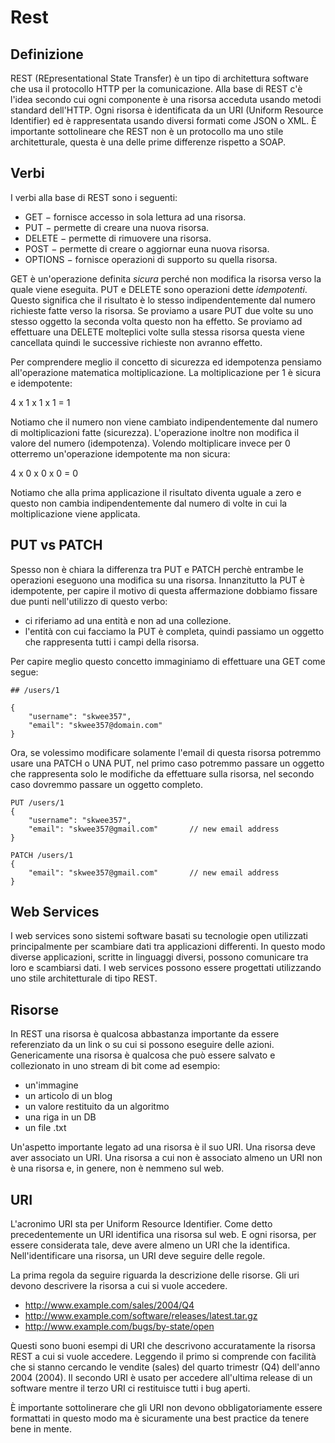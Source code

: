 # Rest

## Definizione
REST (REpresentational State Transfer) è un tipo di architettura software che usa il protocollo 
HTTP per la comunicazione.
Alla base di REST c'è l'idea secondo cui ogni componente è una risorsa acceduta usando metodi
standard dell'HTTP.
Ogni risorsa è identificata da un URI (Uniform Resource Identifier) ed è rappresentata usando 
diversi formati come JSON o XML.
È importante sottolineare che REST non è un protocollo ma uno stile architetturale, questa 
è una delle prime differenze rispetto a SOAP.

## Verbi
I verbi alla base di REST sono i seguenti:

* GET − fornisce accesso in sola lettura ad una risorsa.
* PUT − permette di creare una nuova risorsa.
* DELETE − permette di rimuovere una risorsa.
* POST − permette di creare o aggiornar euna nuova risorsa.
* OPTIONS − fornisce operazioni di supporto su quella risorsa.

GET è un'operazione definita _sicura_ perché non modifica la risorsa verso la quale viene eseguita.
PUT e DELETE sono operazioni dette _idempotenti_. Questo significa che il risultato è lo stesso
indipendentemente dal numero richieste fatte verso la risorsa.
Se proviamo a usare PUT due volte su uno stesso oggetto la seconda volta questo non ha effetto.
Se proviamo ad effettuare una DELETE molteplici volte sulla stessa risorsa questa viene cancellata
quindi le successive richieste non avranno effetto.

Per comprendere meglio il concetto di sicurezza ed idempotenza pensiamo all'operazione matematica
moltiplicazione.
La moltiplicazione per 1 è sicura e idempotente:

4 x 1 x 1 x 1 = 1

Notiamo che il numero non viene cambiato indipendentemente dal numero di moltiplicazioni
fatte (sicurezza). L'operazione inoltre non modifica il valore del numero (idempotenza).
Volendo moltiplicare invece per 0 otterremo un'operazione idempotente ma non sicura:

4 x 0 x 0 x 0 = 0

Notiamo che alla prima applicazione il risultato diventa uguale a zero e questo non cambia 
indipendentemente dal numero di volte in cui la moltiplicazione viene applicata.

## PUT vs PATCH
Spesso non è chiara la differenza tra PUT e PATCH perchè entrambe le operazioni eseguono una
modifica su una risorsa.
Innanzitutto la PUT è idempotente, per capire il motivo di questa affermazione dobbiamo fissare
due punti nell'utilizzo di questo verbo:

 * ci riferiamo ad una entità e non ad una collezione.
 * l'entità con cui facciamo la PUT è completa, quindi passiamo un oggetto che rappresenta 
 tutti i campi della risorsa.

Per capire meglio questo concetto immaginiamo di effettuare una GET come segue:

```
## /users/1

{
    "username": "skwee357",
    "email": "skwee357@domain.com"
}
```

Ora, se volessimo modificare solamente l'email di questa risorsa potremmo usare una PATCH o UNA PUT,
nel primo caso potremmo passare un oggetto che rappresenta solo le modifiche da effettuare sulla 
risorsa, nel secondo caso dovremmo passare un oggetto completo.

```
PUT /users/1
{
    "username": "skwee357",
    "email": "skwee357@gmail.com"       // new email address
}
```
```
PATCH /users/1
{
    "email": "skwee357@gmail.com"       // new email address
}
```

## Web Services
I web services sono sistemi software basati su tecnologie open utilizzati principalmente
per scambiare dati tra applicazioni differenti.
In questo modo diverse applicazioni, scritte in linguaggi diversi, possono comunicare tra 
loro e scambiarsi dati.
I web services possono essere progettati utilizzando uno stile architetturale di tipo REST.

## Risorse
In REST una risorsa è qualcosa abbastanza importante da essere referenziato da un link o su
cui si possono eseguire delle azioni.
Genericamente una risorsa è qualcosa che può essere salvato e collezionato in uno stream di bit
come ad esempio:
* un'immagine
* un articolo di un blog
* un valore restituito da un algoritmo
* una riga in un DB
* un file .txt

Un'aspetto importante legato ad una risorsa è il suo URI. Una risorsa deve aver associato
un URI. Una risorsa a cui non è associato almeno un URI non è una risorsa e, in genere,
non è nemmeno sul web.

## URI
L'acronimo URI sta per Uniform Resource Identifier.
Come detto precedentemente un URI identifica una risorsa sul web. E ogni risorsa, per essere
considerata tale, deve avere almeno un URI che la identifica.
Nell'identificare una risorsa, un URI deve seguire delle regole.

La prima regola da seguire riguarda la descrizione delle risorse.
Gli uri devono descrivere la risorsa a cui si vuole accedere.
* http://www.example.com/sales/2004/Q4
* http://www.example.com/software/releases/latest.tar.gz
* http://www.example.com/bugs/by-state/open

Questi sono buoni esempi di URI che descrivono accuratamente la risorsa REST a cui 
si vuole accedere.
Leggendo il primo si comprende con facilità che si stanno cercando le vendite (sales) del 
quarto trimestr (Q4) dell'anno 2004 (2004).
Il secondo URI è usato per accedere all'ultima release di un software mentre il terzo URI
ci restituisce tutti i bug aperti.

È importante sottolinerare che gli URI non devono obbligatoriamente essere formattati
in questo modo ma è sicuramente una best practice da tenere bene in mente.



